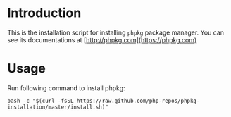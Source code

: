 # Introduction

This is the installation script for installing `phpkg` package manager. 
You can see its documentations at [http://phpkg.com](https://phpkg.com)

# Usage

Run following command to install phpkg:

```shell
bash -c "$(curl -fsSL https://raw.github.com/php-repos/phpkg-installation/master/install.sh)"
```
